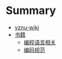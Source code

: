 # Summary

* [yznu-wiki](README.md)
* [书籍](book/book.md)
  * [编程语言相关](book/language.md)
  * [编码规范](book/codingStandards.md)